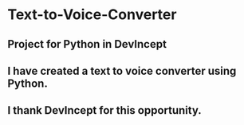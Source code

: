 # Text-to-Voice-Converter
## Project for Python in DevIncept
## I have created a text to voice converter using Python.
## I thank DevIncept for this opportunity.

